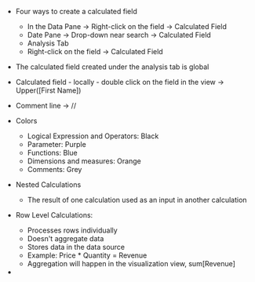 - Four ways to create a calculated field
  - In the Data Pane -> Right-click on the field -> Calculated Field
  - Date Pane -> Drop-down near search -> Calculated Field
  - Analysis Tab
  - Right-click on the field -> Calculated Field

- The calculated field created under the analysis tab is global
- Calculated field - locally - double click on the field in the view -> Upper([First Name])
- Comment line -> //

- Colors
  - Logical Expression and Operators:  Black
  - Parameter:  Purple
  - Functions:  Blue
  - Dimensions and measures: Orange
  - Comments: Grey

- Nested Calculations
  - The result of one calculation used as an input in another calculation

- Row Level Calculations:
  - Processes rows individually
  - Doesn't aggregate data
  - Stores data in the data source
  - Example: Price * Quantity = Revenue
  - Aggregation will happen in the visualization view, sum[Revenue]

- 
